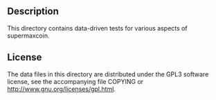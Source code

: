 Description
------------

This directory contains data-driven tests for various aspects of supermaxcoin.

License
--------

The data files in this directory are distributed under the GPL3 software
license, see the accompanying file COPYING or
http://www.gnu.org/licenses/gpl.html.

